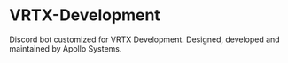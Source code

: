 # VRTX-Development
Discord bot customized for VRTX Development. Designed, developed and maintained by Apollo Systems.
